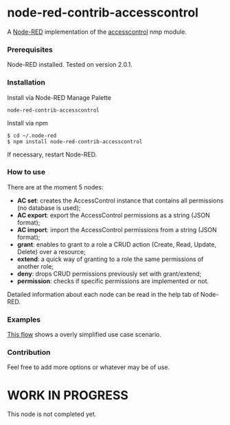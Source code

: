 # node-red-contrib-accesscontrol

A [Node-RED](https://nodered.org/) implementation of the [accesscontrol](https://www.npmjs.com/package/accesscontrol) nmp module.


### Prerequisites

Node-RED installed. Tested on version 2.0.1.


### Installation
 
Install via Node-RED Manage Palette

```
node-red-contrib-accesscontrol
```

Install via npm

```shell
$ cd ~/.node-red
$ npm install node-red-contrib-accesscontrol
```

If necessary, restart Node-RED.


### How to use
There are at the moment 5 nodes:
- **AC set**: creates the AccessControl instance that contains all permissions (no database is used);
- **AC export**: export the AccessControl permissions as a string (JSON format);
- **AC import**: import the AccessControl permissions from a string (JSON format);
- **grant**: enables to grant to a role a CRUD action (Create, Read, Update, Delete) over a resource;
- **extend**: a quick way of granting to a role the same permissions of another role;
- **deny**: drops CRUD permissions previously set with grant/extend;
- **permission**: checks if specific permissions are implemented or not.

Detailed information about each node can be read in the help tab of Node-RED.



### Examples
[This flow](https://flows.nodered.org/flow/735d285b1e5fbf3f5c9f2495812c4292) shows a overly simplified use case scenario.


### Contribution

Feel free to add more options or whatever may be of use.

# WORK IN PROGRESS
This node is not completed yet.